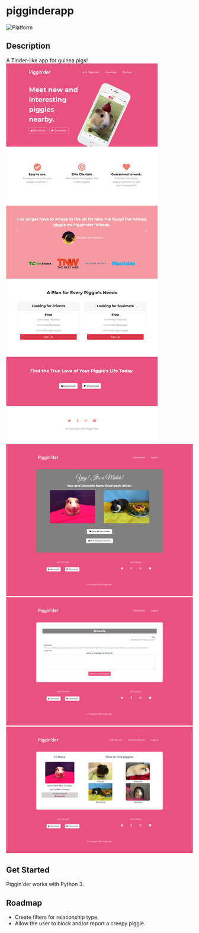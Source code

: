 # pigginderapp
![Platform](https://img.shields.io/badge/Django-green)

## Description
A Tinder-like app for guinea pigs!
![Landing](/pigginder_img/1.png)
![Pick](/pigginder_img/4.png)
![Message](/pigginder_img/5.png)
![Updated_Dashboard](/pigginder_img/3-1.png)

## Get Started
Piggin'der works with Python 3.

## Roadmap
* Create filters for relationship type.
* Allow the user to block and/or report a creepy piggie.
